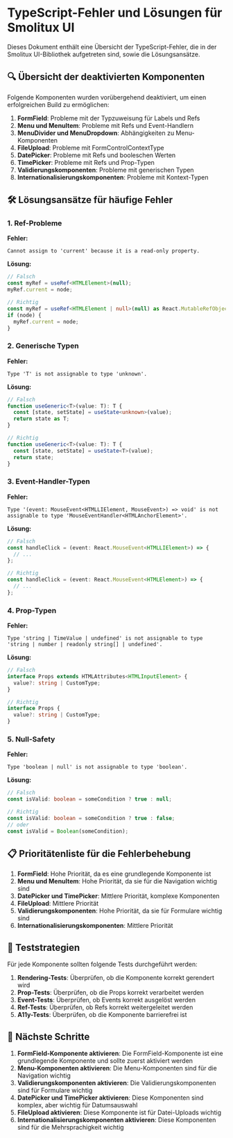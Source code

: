 # TypeScript-Fehler und Lösungen für Smolitux UI

Dieses Dokument enthält eine Übersicht der TypeScript-Fehler, die in der Smolitux UI-Bibliothek aufgetreten sind, sowie die Lösungsansätze.

## 🔍 Übersicht der deaktivierten Komponenten

Folgende Komponenten wurden vorübergehend deaktiviert, um einen erfolgreichen Build zu ermöglichen:

1. **FormField**: Probleme mit der Typzuweisung für Labels und Refs
2. **Menu und MenuItem**: Probleme mit Refs und Event-Handlern
3. **MenuDivider und MenuDropdown**: Abhängigkeiten zu Menu-Komponenten
4. **FileUpload**: Probleme mit FormControlContextType
5. **DatePicker**: Probleme mit Refs und booleschen Werten
6. **TimePicker**: Probleme mit Refs und Prop-Typen
7. **Validierungskomponenten**: Probleme mit generischen Typen
8. **Internationalisierungskomponenten**: Probleme mit Kontext-Typen

## 🛠️ Lösungsansätze für häufige Fehler

### 1. Ref-Probleme

**Fehler:**
```
Cannot assign to 'current' because it is a read-only property.
```

**Lösung:**
```typescript
// Falsch
const myRef = useRef<HTMLElement>(null);
myRef.current = node;

// Richtig
const myRef = useRef<HTMLElement | null>(null) as React.MutableRefObject<HTMLElement | null>;
if (node) {
  myRef.current = node;
}
```

### 2. Generische Typen

**Fehler:**
```
Type 'T' is not assignable to type 'unknown'.
```

**Lösung:**
```typescript
// Falsch
function useGeneric<T>(value: T): T {
  const [state, setState] = useState<unknown>(value);
  return state as T;
}

// Richtig
function useGeneric<T>(value: T): T {
  const [state, setState] = useState<T>(value);
  return state;
}
```

### 3. Event-Handler-Typen

**Fehler:**
```
Type '(event: MouseEvent<HTMLLIElement, MouseEvent>) => void' is not assignable to type 'MouseEventHandler<HTMLAnchorElement>'.
```

**Lösung:**
```typescript
// Falsch
const handleClick = (event: React.MouseEvent<HTMLLIElement>) => {
  // ...
};

// Richtig
const handleClick = (event: React.MouseEvent<HTMLElement>) => {
  // ...
};
```

### 4. Prop-Typen

**Fehler:**
```
Type 'string | TimeValue | undefined' is not assignable to type 'string | number | readonly string[] | undefined'.
```

**Lösung:**
```typescript
// Falsch
interface Props extends HTMLAttributes<HTMLInputElement> {
  value?: string | CustomType;
}

// Richtig
interface Props {
  value?: string | CustomType;
}
```

### 5. Null-Safety

**Fehler:**
```
Type 'boolean | null' is not assignable to type 'boolean'.
```

**Lösung:**
```typescript
// Falsch
const isValid: boolean = someCondition ? true : null;

// Richtig
const isValid: boolean = someCondition ? true : false;
// oder
const isValid = Boolean(someCondition);
```

## 📋 Prioritätenliste für die Fehlerbehebung

1. **FormField**: Hohe Priorität, da es eine grundlegende Komponente ist
2. **Menu und MenuItem**: Hohe Priorität, da sie für die Navigation wichtig sind
3. **DatePicker und TimePicker**: Mittlere Priorität, komplexe Komponenten
4. **FileUpload**: Mittlere Priorität
5. **Validierungskomponenten**: Hohe Priorität, da sie für Formulare wichtig sind
6. **Internationalisierungskomponenten**: Mittlere Priorität

## 🧪 Teststrategien

Für jede Komponente sollten folgende Tests durchgeführt werden:

1. **Rendering-Tests**: Überprüfen, ob die Komponente korrekt gerendert wird
2. **Prop-Tests**: Überprüfen, ob die Props korrekt verarbeitet werden
3. **Event-Tests**: Überprüfen, ob Events korrekt ausgelöst werden
4. **Ref-Tests**: Überprüfen, ob Refs korrekt weitergeleitet werden
5. **A11y-Tests**: Überprüfen, ob die Komponente barrierefrei ist

## 🚀 Nächste Schritte

1. **FormField-Komponente aktivieren**: Die FormField-Komponente ist eine grundlegende Komponente und sollte zuerst aktiviert werden
2. **Menu-Komponenten aktivieren**: Die Menu-Komponenten sind für die Navigation wichtig
3. **Validierungskomponenten aktivieren**: Die Validierungskomponenten sind für Formulare wichtig
4. **DatePicker und TimePicker aktivieren**: Diese Komponenten sind komplex, aber wichtig für Datumsauswahl
5. **FileUpload aktivieren**: Diese Komponente ist für Datei-Uploads wichtig
6. **Internationalisierungskomponenten aktivieren**: Diese Komponenten sind für die Mehrsprachigkeit wichtig
